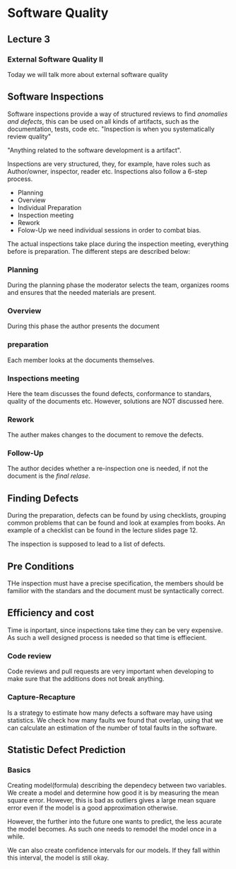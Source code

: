 # Software Quality
## Lecture 3
### External Software Quality II
Today we will talk more about external software quality

## Software Inspections
Software inspections provide a way of structured reviews to find *anomalies and defects*, this can be used on all kinds of artifacts, such as the documentation, tests, code etc.
"Inspection is when you systematically review quality"

"Anything related to the software development is a artifact".

Inspections are very structured, they, for example, have roles such as Author/owner, inspector, reader etc. Inspections also follow a 6-step process.
  * Planning
  * Overview
  * Individual Preparation
  * Inspection meeting
  * Rework
  * Folow-Up
we need individual sessions in order to combat bias.

The actual inspections take place during the inspection meeting, everything before is preparation. The different steps are described below:

### Planning
During the planning phase the moderator selects the team, organizes rooms and ensures that the needed materials are present.

### Overview
During this phase the author presents the document
### preparation
Each member looks at the documents themselves.
### Inspections meeting
Here the team discusses the found defects, conformance to standars, quality of the documents etc. However, solutions are NOT discussed here.
### Rework
The auther makes changes to the document to remove the defects.
### Follow-Up
The author decides whether a re-inspection one is needed, if not the document is the *final relase*.



## Finding Defects
During the preparation, defects can be found by using checklists, grouping common problems that can be found and look at examples from books. An example of a checklist can be found in the lecture slides page 12.


The inspection is supposed to lead to a list of defects.

## Pre Conditions
THe inspection must have a precise specification, the members should be familior with the standars and the document must be syntactically correct.

## Efficiency and cost
Time is inportant, since inspections take time they can be very expensive. As such a well designed process is needed so that time is effiecient.

### Code review
Code reviews and pull requests are very important when developing to make sure that the additions does not break anything.

### Capture-Recapture
Is a strategy to estimate how many defects a software may have using statistics. We check how many faults we found that overlap, using that we can calculate an estimation of the number of total faults in the software.

## Statistic Defect Prediction

### Basics
Creating model(formula) describing the dependecy between two variables. We create a model and determine how good it is by measuring the mean square error. However, this is bad as outliers gives a large mean square error even if the model is a good approximation otherwise.

However, the further into the future one wants to predict, the less acurate the model becomes. As such one needs to remodel the model once in a while.

We can also create confidence intervals for our models. If they fall within this interval, the model is still okay. 
